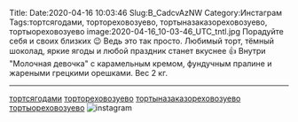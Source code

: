 Title:
Date:2020-04-16 10:03:46
Slug:B_CadcvAzNW
Category:Инстаграм
Tags:тортсягодами, тортореховозуево, тортыназаказореховозуево, тортыореховозуево
image:2020-04-16_10-03-46_UTC_tntl.jpg
Порадуйте себя и своих близких 😉
Ведь это так просто.
Любимый торт, тёмный шоколад, яркие ягоды и любой праздник станет вкуснее 👍
Внутри "Молочная девочка" с карамельным кремом, фундучным пралине и жареными грецкими орешками.
Вес 2 кг.
_______________________________
[тортсягодами]({tag}тортсягодами) [тортореховозуево]({tag}тортореховозуево) [тортыназаказореховозуево]({tag}тортыназаказореховозуево) [тортыореховозуево]({tag}тортыореховозуево)
![instagram]({attach}images/2020-04-16_10-03-46_UTC.jpg)
